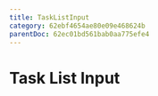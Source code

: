```yaml
---
title: TaskListInput
category: 62ebf4654ae80e09e468624b
parentDoc: 62ec01bd561bab0aa775efe4
---
```


# Task List Input